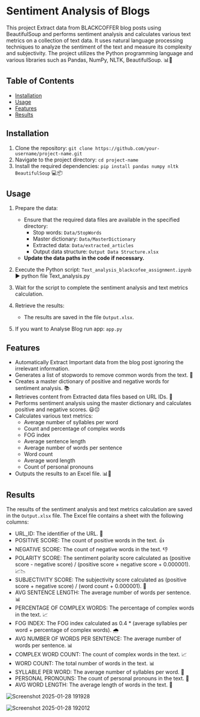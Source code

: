 # Sentiment Analysis of Blogs

This project Extract data from BLACKCOFFER blog posts using BeautifulSoup and performs sentiment analysis and calculates various text metrics on a collection of text data. It uses natural language processing techniques to analyze the sentiment of the text and measure its complexity and subjectivity. The project utilizes the Python programming language and various libraries such as Pandas, NumPy, NLTK, BeautifulSoup. 📊📝

## Table of Contents

- [Installation](#installation)
- [Usage](#usage)
- [Features](#features)
- [Results](#results)

## Installation

1. Clone the repository: `git clone https://github.com/your-username/project-name.git`
2. Navigate to the project directory: `cd project-name`
3. Install the required dependencies: `pip install pandas numpy nltk BeautifulSoup` 💻📦

## Usage

1. Prepare the data:
   - Ensure that the required data files are available in the specified directory:
     - Stop words: `Data/StopWords`
     - Master dictionary: `Data/MasterDictionary`
     - Extracted data: `Data/extracted_articles`
     - Output data structure: `Output Data Structure.xlsx`
   - **Update the data paths in the code if necessary.**

2. Execute the Python script: `Text_analysis_blackcofee_assignment.ipynb` ▶️ python file Text_analysis.py

3. Wait for the script to complete the sentiment analysis and text metrics calculation.

4. Retrieve the results:
   - The results are saved in the file `Output.xlsx`.

5. If you want to Analyse Blog run app: `app.py`
## Features

- Automatically Extract Important data from the blog post ignoring the irrelevant information.
- Generates a list of stopwords to remove common words from the text. 🛑
- Creates a master dictionary of positive and negative words for sentiment analysis. 📚
- Retrieves content from Extracted data files based on URL IDs. 📂
- Performs sentiment analysis using the master dictionary and calculates positive and negative scores. 😃😔
- Calculates various text metrics:
  - Average number of syllables per word
  - Count and percentage of complex words
  - FOG index
  - Average sentence length
  - Average number of words per sentence
  - Word count
  - Average word length
  - Count of personal pronouns
- Outputs the results to an Excel file. 📊📝

## Results

The results of the sentiment analysis and text metrics calculation are saved in the `Output.xlsx` file. The Excel file contains a sheet with the following columns:

- URL_ID: The identifier of the URL. 🔗
- POSITIVE SCORE: The count of positive words in the text. 👍
- NEGATIVE SCORE: The count of negative words in the text. 👎
- POLARITY SCORE: The sentiment polarity score calculated as (positive score - negative score) / (positive score + negative score + 0.000001). 📈📉
- SUBJECTIVITY SCORE: The subjectivity score calculated as (positive score + negative score) / (word count + 0.000001). 📖
- AVG SENTENCE LENGTH: The average number of words per sentence. 📊
- PERCENTAGE OF COMPLEX WORDS: The percentage of complex words in the text. 📈
- FOG INDEX: The FOG index calculated as 0.4 * (average syllables per word + percentage of complex words). 🌧️
- AVG NUMBER OF WORDS PER SENTENCE: The average number of words per sentence. 📊
- COMPLEX WORD COUNT: The count of complex words in the text. 📈
- WORD COUNT: The total number of words in the text. 📊
- SYLLABLE PER WORD: The average number of syllables per word. 📏
- PERSONAL PRONOUNS: The count of personal pronouns in the text. 👥
- AVG WORD LENGTH: The average length of words in the text. 📏


![Screenshot 2025-01-28 191928](https://github.com/user-attachments/assets/cf4a8ec9-0e7a-43bb-a1dc-1e040469ee45)

![Screenshot 2025-01-28 192012](https://github.com/user-attachments/assets/cdec80d2-8917-43cf-bc02-95b555744e6c)
